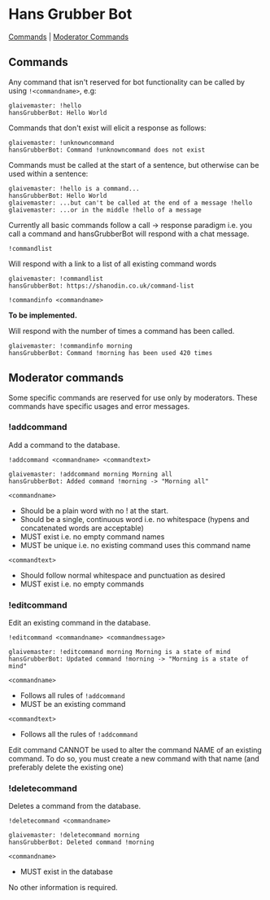 # Hans Grubber Bot

[Commands](#commands) | [Moderator Commands](#moderator-commands)

## Commands

Any command that isn't reserved for bot functionality can be called by using `!<commandname>`, e.g:

```
glaivemaster: !hello
hansGrubberBot: Hello World
```

Commands that don't exist will elicit a response as follows:

```
glaivemaster: !unknowncommand
hansGrubberBot: Command !unknowncommand does not exist
```

Commands must be called at the start of a sentence, but otherwise can be used within a sentence:

```
glaivemaster: !hello is a command...
hansGrubberBot: Hello World
glaivemaster: ...but can't be called at the end of a message !hello
glaivemaster: ...or in the middle !hello of a message
```

Currently all basic commands follow a call -> response paradigm i.e. you call a command and hansGrubberBot will respond with a chat message.

`!commandlist`

Will respond with a link to a list of all existing command words

```
glaivemaster: !commandlist
hansGrubberBot: https://shanodin.co.uk/command-list
```

`!commandinfo <commandname>`

**To be implemented.**

Will respond with the number of times a command has been called.

```
glaivemaster: !commandinfo morning
hansGrubberBot: Command !morning has been used 420 times
```

## Moderator commands

Some specific commands are reserved for use only by moderators. These commands have specific usages and error messages.

### !addcommand

Add a command to the database.

`!addcommand <commandname> <commandtext>`

```
glaivemaster: !addcommand morning Morning all
hansGrubberBot: Added command !morning -> "Morning all"
```

`<commandname>`<br />

- Should be a plain word with no ! at the start.
- Should be a single, continuous word i.e. no whitespace (hypens and concatenated words are acceptable)
- MUST exist i.e. no empty command names
- MUST be unique i.e. no existing command uses this command name

`<commandtext>`<br />

- Should follow normal whitespace and punctuation as desired
- MUST exist i.e. no empty commands

### !editcommand

Edit an existing command in the database.

`!editcommand <commandname> <commandmessage>`

```
glaivemaster: !editcommand morning Morning is a state of mind
hansGrubberBot: Updated command !morning -> "Morning is a state of mind"
```

`<commandname>`<br />

- Follows all rules of `!addcommand`
- MUST be an existing command

`<commandtext>`<br />

- Follows all the rules of `!addcommand`

Edit command CANNOT be used to alter the command NAME of an existing command. To do so, you must create a new command with that name (and preferably delete the existing one)

### !deletecommand

Deletes a command from the database.

`!deletecommand <commandname>`

```
glaivemaster: !deletecommand morning
hansGrubberBot: Deleted command !morning
```

`<commandname>`<br />

- MUST exist in the database

No other information is required.
